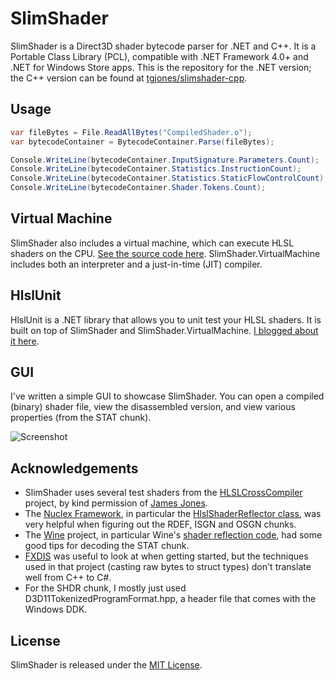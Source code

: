 SlimShader
==========

SlimShader is a Direct3D shader bytecode parser for .NET and C++. It is a Portable Class Library (PCL), compatible with
.NET Framework 4.0+ and .NET for Windows Store apps. This is the repository for the .NET version; the C++ version can be found at
[tgjones/slimshader-cpp](https://github.com/tgjones/slimshader-cpp).

Usage
-----

```csharp
var fileBytes = File.ReadAllBytes("CompiledShader.o");
var bytecodeContainer = BytecodeContainer.Parse(fileBytes);

Console.WriteLine(bytecodeContainer.InputSignature.Parameters.Count);
Console.WriteLine(bytecodeContainer.Statistics.InstructionCount);
Console.WriteLine(bytecodeContainer.Statistics.StaticFlowControlCount);
Console.WriteLine(bytecodeContainer.Shader.Tokens.Count);
```

Virtual Machine
---------------

SlimShader also includes a virtual machine, which can execute HLSL shaders on the CPU. [See the source code here](https://github.com/tgjones/slimshader/tree/master/src/SlimShader.VirtualMachine). SlimShader.VirtualMachine includes both an interpreter and a just-in-time (JIT) compiler.

HlslUnit
--------

HlslUnit is a .NET library that allows you to unit test your HLSL shaders. It is built on top of SlimShader and SlimShader.VirtualMachine. [I blogged about it here](http://timjones.tw/blog/archive/2014/01/07/introducing-hlslunit-unit-tests-for-your-hlsl-shader-code).

GUI
---

I've written a simple GUI to showcase SlimShader. You can open a compiled (binary) shader file, view the disassembled 
version, and view various properties (from the STAT chunk).

![Screenshot](https://github.com/tgjones/slimshader/raw/master/doc/screenshot.png)

Acknowledgements
----------------

* SlimShader uses several test shaders from the [HLSLCrossCompiler](https://github.com/James-Jones/HLSLCrossCompiler) project,
  by kind permission of [James Jones](https://github.com/James-Jones).
* The [Nuclex Framework](https://devel.nuclex.org/framework), in particular the 
  [HlslShaderReflector class](https://devel.nuclex.org/framework/browser/graphics/Nuclex.Graphics.Native/trunk/Source/Introspection/HlslShaderReflector.cpp),
  was very helpful when figuring out the RDEF, ISGN and OSGN chunks.
* The [Wine](https://github.com/mirrors/wine) project, in particular Wine's [shader reflection code](http://source.winehq.org/source/dlls/d3dcompiler_43/reflection.c),
  had some good tips for decoding the STAT chunk.
* [FXDIS](http://code.google.com/p/fxdis-d3d1x/) was useful to look at when getting started, but the techniques used
  in that project (casting raw bytes to struct types) don't translate well from C++ to C#.
* For the SHDR chunk, I mostly just used D3D11TokenizedProgramFormat.hpp, a header file that comes with the Windows DDK.

License
-------

SlimShader is released under the [MIT License](http://www.opensource.org/licenses/MIT).
